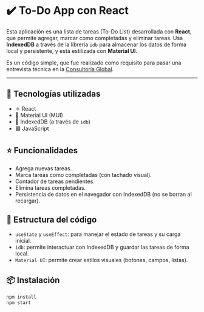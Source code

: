 # ✔️ To-Do App con React

Esta aplicación es una lista de tareas (To-Do List) desarrollada con **React**, que permite agregar, marcar como completadas y eliminar tareas. Usa **IndexedDB** a través de la librería `idb` para almacenar los datos de forma local y persistente, y está estilizada con **Material UI**.

Es un código simple, que fue realizado como requisito para pasar una entrevista técnica en la [Consultoría Global](https://www.consultoriaglobal.com.ar/cgweb/).

---

## 🚀 Tecnologías utilizadas

- ⚛️ React
- 🔴 Material UI (MUI)
- 💾 IndexedDB (a través de `idb`)
- 🟩 JavaScript

## ⭐ Funcionalidades

- Agrega nuevas tareas.
- Marca tareas como completadas (con tachado visual).
- Contador de tareas pendientes.
- Elimina tareas completadas.
- Persistencia de datos en el navegador con IndexedDB (no se borran al recargar).

## 🧠 Estructura del código
- `useState` y `useEffect`: para manejar el estado de tareas y su carga inicial.
- `idb`: permite interactuar con IndexedDB y guardar las tareas de forma local.
- `Material UI`: permite crear estilos visuales (botones, campos, listas).

## 📦 Instalación

```bash
npm install
npm start
```

